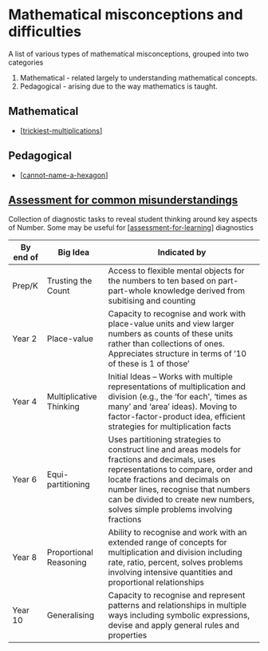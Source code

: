 # Mathematical misconceptions and difficulties





A list of various types of mathematical misconceptions, grouped into two categories 

1. Mathematical - related largely to understanding mathematical concepts.
2. Pedagogical - arising due to the way mathematics is taught.

## Mathematical

- [[trickiest-multiplications]]

## Pedagogical

- [[cannot-name-a-hexagon]]


## [Assessment for common misunderstandings](https://www.education.vic.gov.au/school/teachers/teachingresources/discipline/maths/assessment/Pages/misunderstandings.aspx)

Collection of diagnostic tasks to reveal student thinking around key aspects of Number. Some may be useful for [[assessment-for-learning]] diagnostics

| By end of | Big Idea | Indicated by |
| --------- | -------- | ------------ |
| Prep/K | Trusting the Count | Access to flexible mental objects for the numbers to ten based on part-part-whole knowledge derived from subitising and counting |
| Year 2 | Place-value | Capacity to recognise and work with place-value units and view larger numbers as counts of these units rather than collections of ones. Appreciates structure in terms of ’10 of these is 1 of those’ |
| Year 4 | Multiplicative Thinking | Initial Ideas – Works with multiple representations of multiplication and division (e.g., the ‘for each’, ‘times as many’ and ‘area’ ideas). Moving to factor-factor-product idea, efficient strategies for multiplication facts | 
| Year 6 | Equi-partitioning | Uses partitioning strategies to construct line and areas models for fractions and decimals, uses representations to compare, order and locate fractions and decimals on number lines, recognise that numbers can be divided to create new numbers, solves simple problems involving fractions | 
| Year 8 | Proportional Reasoning | Ability to recognise and work with an extended range of concepts for multiplication and division including rate, ratio, percent, solves problems involving intensive quantities and proportional relationships | 
| Year 10 |  Generalising | Capacity to recognise and represent patterns and relationships in multiple ways including symbolic expressions, devise and apply general rules and properties |

[//begin]: # "Autogenerated link references for markdown compatibility"
[trickiest-multiplications]: trickiest-multiplications "Trickiest Multiplications"
[cannot-name-a-hexagon]: cannot-name-a-hexagon "Cannot name a hexagon"
[assessment-for-learning]: ../../Assessment/assessment-for-learning "Assessment for learning"
[//end]: # "Autogenerated link references"